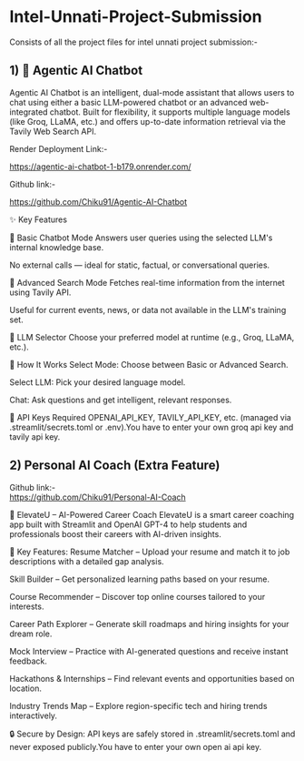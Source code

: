 # Intel-Unnati-Project-Submission
Consists of all the project files for intel unnati project submission:-

## **1) 🤖 Agentic AI Chatbot**

Agentic AI Chatbot is an intelligent, dual-mode assistant that allows users to chat using either a basic LLM-powered chatbot or an advanced web-integrated chatbot. Built for flexibility, it supports multiple language models (like Groq, LLaMA, etc.) and offers up-to-date information retrieval via the Tavily Web Search API.

Render Deployment Link:-

https://agentic-ai-chatbot-1-b179.onrender.com/

Github link:-

https://github.com/Chiku91/Agentic-AI-Chatbot

✨ Key Features

🔹 Basic Chatbot Mode
Answers user queries using the selected LLM's internal knowledge base.

No external calls — ideal for static, factual, or conversational queries.

🔹 Advanced Search Mode
Fetches real-time information from the internet using Tavily API.

Useful for current events, news, or data not available in the LLM's training set.

🔹 LLM Selector
Choose your preferred model at runtime (e.g., Groq, LLaMA, etc.).

🚀 How It Works
Select Mode: Choose between Basic or Advanced Search.

Select LLM: Pick your desired language model.

Chat: Ask questions and get intelligent, relevant responses.

🔐 API Keys Required
OPENAI_API_KEY, TAVILY_API_KEY, etc. (managed via .streamlit/secrets.toml or .env).You have to enter your own groq api key and tavily api key.


## **2) Personal AI Coach (Extra Feature)**

Github link:-  
https://github.com/Chiku91/Personal-AI-Coach
   
   🚀 ElevateU – AI-Powered Career Coach
ElevateU is a smart career coaching app built with Streamlit and OpenAI GPT-4 to help students and professionals boost their careers with AI-driven insights.

🔑 Key Features:
Resume Matcher – Upload your resume and match it to job descriptions with a detailed gap analysis.

Skill Builder – Get personalized learning paths based on your resume.

Course Recommender – Discover top online courses tailored to your interests.

Career Path Explorer – Generate skill roadmaps and hiring insights for your dream role.

Mock Interview – Practice with AI-generated questions and receive instant feedback.

Hackathons & Internships – Find relevant events and opportunities based on location.

Industry Trends Map – Explore region-specific tech and hiring trends interactively.

🔒 Secure by Design:
API keys are safely stored in .streamlit/secrets.toml and never exposed publicly.You have to enter your own open ai api key.

